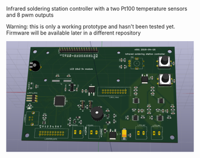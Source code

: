 
Infrared soldering station controller with a two Pt100 temperature sensors and 8 pwm outputs

Warning: this is only a working prototype and hasn't been tested yet.
Firmware will be available later in a different repository


![alt text](https://github.com/electrodyssey/irss/blob/master/plot/irss-pcb-preview.png?raw=true "irss")

